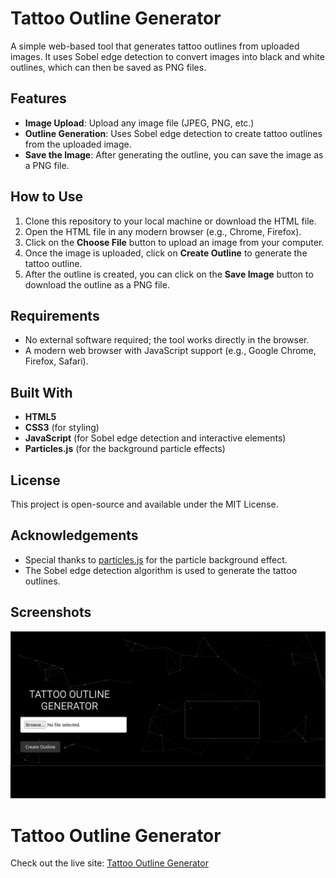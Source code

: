 # Tattoo Outline Generator

A simple web-based tool that generates tattoo outlines from uploaded images. It uses Sobel edge detection to convert images into black and white outlines, which can then be saved as PNG files.

## Features
- **Image Upload**: Upload any image file (JPEG, PNG, etc.)
- **Outline Generation**: Uses Sobel edge detection to create tattoo outlines from the uploaded image.
- **Save the Image**: After generating the outline, you can save the image as a PNG file.

## How to Use
1. Clone this repository to your local machine or download the HTML file.
2. Open the HTML file in any modern browser (e.g., Chrome, Firefox).
3. Click on the **Choose File** button to upload an image from your computer.
4. Once the image is uploaded, click on **Create Outline** to generate the tattoo outline.
5. After the outline is created, you can click on the **Save Image** button to download the outline as a PNG file.

## Requirements
- No external software required; the tool works directly in the browser.
- A modern web browser with JavaScript support (e.g., Google Chrome, Firefox, Safari).

## Built With
- **HTML5**
- **CSS3** (for styling)
- **JavaScript** (for Sobel edge detection and interactive elements)
- **Particles.js** (for the background particle effects)

## License
This project is open-source and available under the MIT License.

## Acknowledgements
- Special thanks to [particles.js](https://vincentgarreau.com/particles.js/) for the particle background effect.
- The Sobel edge detection algorithm is used to generate the tattoo outlines.

## Screenshots
![Tattoo Outline Generator Screenshot](screenshot.png)

# Tattoo Outline Generator

Check out the live site: [Tattoo Outline Generator](https://tattoo-outline-generator.netlify.app)

